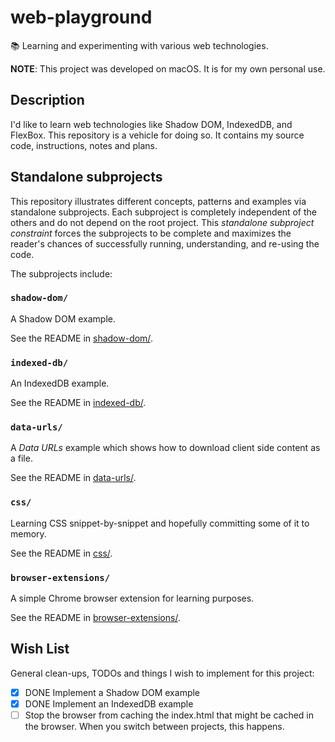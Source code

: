 # web-playground

📚 Learning and experimenting with various web technologies.

**NOTE**: This project was developed on macOS. It is for my own personal use.


## Description

I'd like to learn web technologies like Shadow DOM, IndexedDB, and FlexBox. This repository is a vehicle for doing so.
It contains my source code, instructions, notes and plans.


## Standalone subprojects

This repository illustrates different concepts, patterns and examples via standalone subprojects. Each subproject is
completely independent of the others and do not depend on the root project. This _standalone subproject constraint_
forces the subprojects to be complete and maximizes the reader's chances of successfully running, understanding, and
re-using the code.

The subprojects include:

### `shadow-dom/`

A Shadow DOM example.

See the README in [shadow-dom/](shadow-dom/).

### `indexed-db/`

An IndexedDB example.

See the README in [indexed-db/](indexed-db/).

### `data-urls/`

A *Data URLs* example which shows how to download client side content as a file.

See the README in [data-urls/](data-urls/).

### `css/`

Learning CSS snippet-by-snippet and hopefully committing some of it to memory.

See the README in [css/](css/).

### `browser-extensions/`

A simple Chrome browser extension for learning purposes.

See the README in [browser-extensions/](browser-extensions/).


## Wish List

General clean-ups, TODOs and things I wish to implement for this project:

* [x] DONE Implement a Shadow DOM example
* [x] DONE Implement an IndexedDB example
* [ ] Stop the browser from caching the index.html that might be cached in the browser. When you switch between projects,
  this happens.
